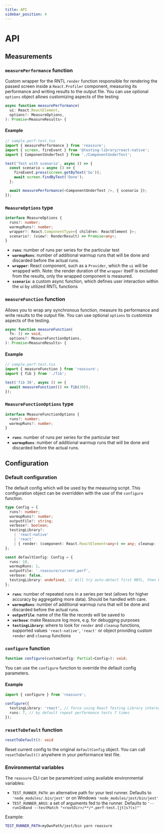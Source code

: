 ```yaml
---
title: API
sidebar_position: 4
---
```


# API

## Measurements

### `measurePerformance` function

Custom wrapper for the RNTL `render` function responsible for rendering the passed screen inside a `React.Profiler` component,
measuring its performance and writing results to the output file. You can use optional `options` object allows customizing aspects
of the testing

```ts
async function measurePerformance(
  ui: React.ReactElement,
  options?: MeasureOptions,
): Promise<MeasureResults> {
```

#### Example

```ts
// sample.perf-test.tsx
import { measurePerformance } from 'reassure';
import { screen, fireEvent } from '@testing-library/react-native';
import { ComponentUnderTest } from './ComponentUnderTest';

test('Test with scenario', async () => {
  const scenario = async () => {
    fireEvent.press(screen.getByText('Go'));
    await screen.findByText('Done');
  };

  await measurePerformance(<ComponentUnderTest />, { scenario });
});
```

### `MeasureOptions` type

```ts
interface MeasureOptions {
  runs?: number;
  warmupRuns?: number;
  wrapper?: React.ComponentType<{ children: ReactElement }>;
  scenario?: (view?: RenderResult) => Promise<any>;
}
```

- **`runs`**: number of runs per series for the particular test
- **`warmupRuns`**: number of additional warmup runs that will be done and discarded before the actual runs.
- **`wrapper`**: React component, such as a `Provider`, which the `ui` will be wrapped with. Note: the render duration of the `wrapper` itself is excluded from the results, only the wrapped component is measured.
- **`scenario`**: a custom async function, which defines user interaction within the ui by utilized RNTL functions

### `measureFunction` function

Allows you to wrap any synchronous function, measure its performance and write results to the output file. You can use optional `options` to customize aspects of the testing.

```ts
async function measureFunction(
  fn: () => void,
  options?: MeasureFunctionOptions,
): Promise<MeasureResults> {
```

#### Example

```ts
// sample.perf-test.tsx
import { measureFunction } from 'reassure';
import { fib } from './fib';

test('fib 30', async () => {
  await measureFunction(() => fib(30));
});
```

### `MeasureFunctionOptions` type

```ts
interface MeasureFunctionOptions {
  runs?: number;
  warmupRuns?: number;
}
```

- **`runs`**: number of runs per series for the particular test
- **`warmupRuns`**: number of additional warmup runs that will be done and discarded before the actual runs.

## Configuration

### Default configuration

The default config which will be used by the measuring script. This configuration object can be overridden with the use
of the `configure` function.

```ts
type Config = {
  runs?: number;
  warmupRuns?: number;
  outputFile?: string;
  verbose?: boolean;
  testingLibrary?:
    | 'react-native'
    | 'react'
    | { render: (component: React.ReactElement<any>) => any; cleanup: () => any };
};
```

```ts
const defaultConfig: Config = {
  runs: 10,
  warmupRuns: 1,
  outputFile: '.reassure/current.perf',
  verbose: false,
  testingLibrary: undefined, // Will try auto-detect first RNTL, then RTL
};
```

- **`runs`**: number of repeated runs in a series per test (allows for higher accuracy by aggregating more data). Should be handled with care.
- **`warmupRuns`**: number of additional warmup runs that will be done and discarded before the actual runs.
- **`outputFile`**: name of the file the records will be saved to
- **`verbose`**: make Reassure log more, e.g. for debugging purposes
- **`testingLibrary`**: where to look for `render` and `cleanup` functions, supported values `'react-native'`, `'react'` or object providing custom `render` and `cleanup` functions

### `configure` function

```ts
function configure(customConfig: Partial<Config>): void;
```

You can use the `configure` function to override the default config parameters.

#### Example

```ts
import { configure } from 'reassure';

configure({
  testingLibrary: 'react', // force using React Testing Library internally by Reassure to render and cleanup
  runs: 7, // by default repeat performance tests 7 times
});
```

### `resetToDefault` function

```ts
resetToDefault(): void
```

Reset current config to the original `defaultConfig` object. You can call `resetToDefault()` anywhere in your performance test file.

### Environmental variables

The `reassure` CLI can be parametrized using available environmental variables:

- `TEST_RUNNER_PATH`: an alternative path for your test runner. Defaults to `'node_modules/.bin/jest'` or on Windows `'node_modules/jest/bin/jest'`
- `TEST_RUNNER_ARGS`: a set of arguments fed to the runner. Defaults to `'--runInBand --testMatch "<rootDir>/**/*.perf-test.[jt]s?(x)"'`

Example:

```sh
TEST_RUNNER_PATH=myOwnPath/jest/bin yarn reassure
```
